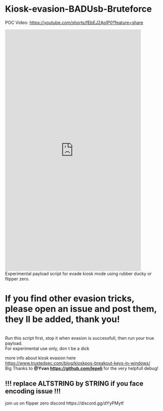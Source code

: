 # Kiosk-evasion-BADUsb-Bruteforce
POC Video:
https://youtube.com/shorts/fEbEJ2AoIP0?feature=share
<iframe width="445" height="791" src="https://www.youtube.com/embed/fEbEJ2AoIP0" title="Kiosk mode Bruteforce Evasion with Flipper Zero" frameborder="0" allow="accelerometer; autoplay; clipboard-write; encrypted-media; gyroscope; picture-in-picture" allowfullscreen></iframe><br>
Experimental payload script for evade kiosk mode using rubber ducky or flipper zero.<br>
<b><h1>If you find other evasion tricks, please open an issue and post them, they ll be added, thank you! </b></h1>
<br>
Run this script first, stop it when evasion is successfull, then run your true payload.<br>
For experimental use only, don t be a dick


more info about kiosk evasion here https://www.trustedsec.com/blog/kioskpos-breakout-keys-in-windows/ <br>
Big Thanks to <b>@Yvan https://github.com/lepeli</b> for the very helpfull debug! 
<h2>!!! replace ALTSTRING by STRING if you face encoding issue !!!</h2>
join us on flipper zero discord https://discord.gg/dYyPMytf

